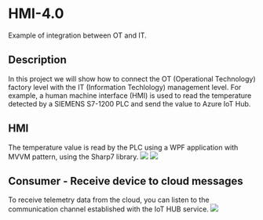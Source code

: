 # HMI-4.0
Example of integration between OT and IT.

## Description

In this project we will show how to connect the OT (Operational Technology) factory level with the IT (Information Techlology) management level.
For example, a human machine interface (HMI) is used to read the temperature detected by a SIEMENS S7-1200 PLC and send the value to Azure IoT Hub.

## HMI
The temperature value is read by the PLC using a WPF application with MVVM pattern, using the Sharp7 library.
![](https://user-images.githubusercontent.com/12815808/39473065-49452cf2-4d4d-11e8-8c8b-02bcb5a2dae1.png)
![](https://user-images.githubusercontent.com/12815808/39477971-3c2697a4-4d61-11e8-87a1-fc73ffba44e1.png)

## Consumer - Receive device to cloud messages
To receive telemetry data from the cloud, you can listen to the communication channel established with the IoT HUB service.
![](https://user-images.githubusercontent.com/12815808/39478035-71f52bd4-4d61-11e8-9f93-c9a3f0d942f1.png)
